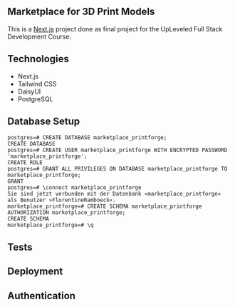 ## Marketplace for 3D Print Models

This is a [Next.js](https://nextjs.org) project done as final project for the UpLeveled Full Stack Development Course.

## Technologies

- Next.js
- Tailwind CSS
- DaisyUI
- PostgreSQL

## Database Setup

```
postgres=# CREATE DATABASE marketplace_printforge;
CREATE DATABASE
postgres=# CREATE USER marketplace_printforge WITH ENCRYPTED PASSWORD 'marketplace_printforge';
CREATE ROLE
postgres=# GRANT ALL PRIVILEGES ON DATABASE marketplace_printforge TO marketplace_printforge;
GRANT
postgres=# \connect marketplace_printforge
Sie sind jetzt verbunden mit der Datenbank »marketplace_printforge« als Benutzer »FlorentineRamboeck«.
marketplace_printforge=# CREATE SCHEMA marketplace_printforge AUTHORIZATION marketplace_printforge;
CREATE SCHEMA
marketplace_printforge=# \q
```

## Tests

## Deployment

## Authentication
